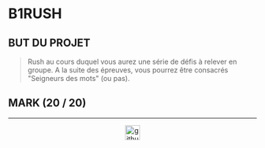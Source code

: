 # B1RUSH

## BUT DU PROJET

> Rush au cours duquel vous aurez une série de défis à relever en groupe. A la suite des épreuves, vous pourrez être consacrés "Seigneurs des mots" (ou pas).

## MARK (20 / 20)

---

<div align="center">

<a href="https://github.com/blacky-yg" target="_blank"><img src="https://cdn.jsdelivr.net/npm/simple-icons@3.0.1/icons/github.svg" alt="github.com" width="30"></a>

</div>